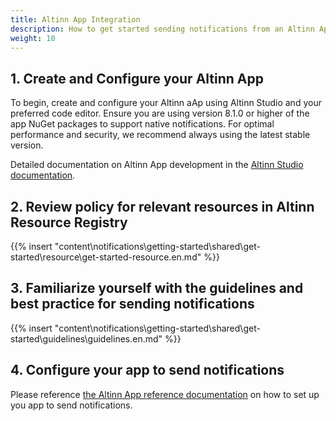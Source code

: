 ```yaml
---
title: Altinn App Integration
description: How to get started sending notifications from an Altinn App
weight: 10
---
```


## 1. Create and Configure your Altinn App

To begin, create and configure your Altinn aAp using Altinn Studio and your preferred code editor.
Ensure you are using version 8.1.0 or higher of the app NuGet packages to support native notifications. 
For optimal performance and security, we recommend always using the latest stable version.

Detailed documentation on Altinn App development in the [Altinn Studio documentation](/altinn-studio).

## 2. Review policy for relevant resources in Altinn Resource Registry

{{% insert "content\notifications\getting-started\shared\get-started\resource\get-started-resource.en.md" %}}


## 3. Familiarize yourself with the guidelines and best practice for sending notifications
{{% insert "content\notifications\getting-started\shared\get-started\guidelines\guidelines.en.md" %}}

## 4. Configure your app to send notifications

Please reference [the Altinn App reference documentation](/altinn-studio/reference/logic/notifications/) on how to 
set up you app to send notifications. 

